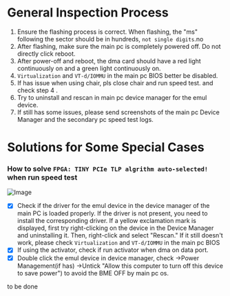 # General Inspection Process
1. Ensure the flashing process is correct. When flashing, the "ms" following the sector should be in hundreds, `not single digits`.no
2. After flashing, make sure the main pc is completely powered off. Do not directly click reboot.
3. After power-off and reboot, the dma card should have a red light continuously on and a green light continuously on.
4. `Virtualization` and `VT-d/IOMMU` in the main pc BIOS better be disabled.
5. If has issue when using chair, pls close chair and run speed test. and check step 4 .
6. Try to uninstall and rescan in main pc device manager for the emul device.
7. If still has some issues, please send screenshots of the main pc Device Manager and the secondary pc speed test logs.

# Solutions for Some Special Cases

### How to solve `FPGA: TINY PCIe TLP algrithm auto-selected!` when run speed test

![Image](https://github.com/user-attachments/assets/f61cc94e-fa2b-45cf-8aae-5131cf9ff4d8)

- [x] Check if the driver for the emul device in the device manager of the main PC is loaded properly. If the driver is not present, you need to install the corresponding driver. If a yellow exclamation mark is displayed, first try right-clicking on the device in the Device Manager and uninstalling it. Then, right-click and select "Rescan." If it still doesn't work, please check `Virtualization` and `VT-d/IOMMU` in the main pc BIOS
- [x] If using the activator, check if run activator when dma on data port.
- [x] Double click the emul device in device manager, check ->Power Management(if has) ->Untick "Allow this computer to turn off this device to save power") to avoid the BME OFF by main pc os.

to be done


